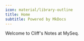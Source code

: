 ```yaml
---
icon: material/library-outline
title: Home
subtitle: Powered by MkDocs
---
```


Welcome to Cliff's Notes at MySeq.

